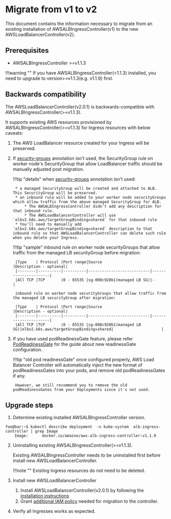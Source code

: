 # Migrate from v1 to v2
This document contains the information necessary to migrate from an existing installation of AWSALBIngressController(v1) to the new AWSLoadBalancerController(v2).

## Prerequisites
* AWSALBIngressController >=v1.1.3

!!!warning ""
    If you have AWSALBIngressController(<1.1.3) installed, you need to upgrade to version>=v1.1.3(e.g. v1.1.9) first.

    
## Backwards compatibility
The AWSLoadBalancerController(v2.0.1) is backwards-compatible with AWSALBIngressController(>=v1.1.3).

It supports existing AWS resources provisioned by AWSALBIngressController(>=v1.1.3) for Ingress resources with below caveats:

1. The AWS LoadBalancer resource created for your Ingress will be preserved.

2. If [security-groups](../../guide/ingress/annotations.md#security-groups) annotation isn't used, the SecurityGroup rule on worker node's SecurityGroup that allow LoadBalancer traffic should be manually adjusted post migration.
    
    !!!tip "details"
        when [security-groups](../../guide/ingress/annotations.md#security-groups) annotation isn't used:
        
        * a managed SecurityGroup will be created and attached to ALB. This SecurityGroup will be preserved.
        * an inbound rule will be added to your worker node securityGroups which allow traffic from the above managed SecurityGroup for ALB.
            * The AWSALBIngressController didn't add any description for that inbound rule.
            * The AWSLoadBalancerController will use `elbv2.k8s.aws/targetGroupBinding=shared` for that inbound rule
        * You'll need to manually add `elbv2.k8s.aws/targetGroupBinding=shared` description to that inbound rule so that AWSLoadBalancerController can delete such rule when you delete your Ingress.
    
    !!!tip "sample"
        inbound rule on worker node securityGroups that allow traffic from the managed LB securityGroup before migration:
        
        |Type    | Protocol |Port range|Source                     |Description - optional|
        |--------|----------|----------|---------------------------|----------------------|
        |All TCP |TCP       |0 - 65535 |sg-008c920b1(managed LB SG)|-                     |
        
        inbound rule on worker node securityGroups that allow traffic from the managed LB securityGroup after migration:
        
        |Type    | Protocol |Port range|Source                     |Description - optional|
        |--------|----------|----------|---------------------------|----------------------|
        |All TCP |TCP       |0 - 65535 |sg-008c920b1(managed LB SG)|elbv2.k8s.aws/targetGroupBinding=shared|                     |

3. If you have used podReadinessGate feature, please refer [PodReadinessGate](../pod_readiness_gate.md) for the guide about new readinessGate configuration.

    !!!tip "old pod readinessGate"
        once configured properly, AWS Load Balancer Controller will automatically inject the new format of podReadinessGates into your pods, and remove old podReadinessGates if any.
        
        However, we still recommend you to remove the old podReadinessGates from your Deployments since it's not used.

## Upgrade steps
1. Determine existing installed AWSALBIngressController version.
```console
foo@bar:~$ kubectl describe deployment  -n kube-system  alb-ingress-controller | grep Image
    Image:      docker.io/amazon/aws-alb-ingress-controller:v1.1.9
```

2. Uninstalling existing AWSALBIngressController(>=v1.1.3).

    Existing AWSALBIngressController needs to be uninstalled first before install new AWSLoadBalancerController.
    
    !!!note ""
        Existing Ingress resources do not need to be deleted.

3. Install new AWSLoadBalancerController
    1. Install AWSLoadBalancerController(v2.0.1) by following the [installation instructions](../installation.md)
    2. Grant [additional IAM policy](../../install/iam_policy_v1_to_v2_additional.json) needed for migration to the controller.

4. Verify all Ingresses works as expected.
